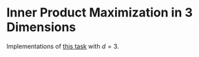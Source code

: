 # Inner Product Maximization in 3 Dimensions

Implementations of [this task](https://cstheory.stackexchange.com/questions/34503/maximizing-inner-product) with $d=3$.